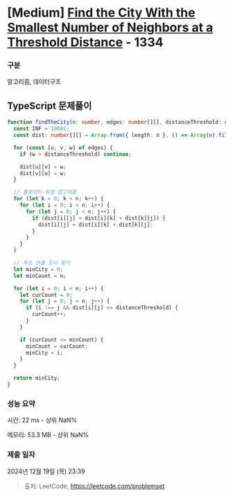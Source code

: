 # [Medium] [Find the City With the Smallest Number of Neighbors at a Threshold Distance](https://leetcode.com/problems/find-the-city-with-the-smallest-number-of-neighbors-at-a-threshold-distance) - 1334 

### 구분

알고리즘, 데이터구조

## TypeScript 문제풀이

```ts
function findTheCity(n: number, edges: number[][], distanceThreshold: number): number {
  const INF = 10001;
  const dist: number[][] = Array.from({ length: n }, () => Array(n).fill(INF));

  for (const [u, v, w] of edges) {
    if (w > distanceThreshold) continue;

    dist[u][v] = w;
    dist[v][u] = w;
  }

  // 플로이드-워셜 알고리즘
  for (let k = 0; k < n; k++) {
    for (let i = 0; i < n; i++) {
      for (let j = 0; j < n; j++) {
        if (dist[i][j] > dist[i][k] + dist[k][j]) {
          dist[i][j] = dist[i][k] + dist[k][j];
        }
      }
    }
  }

  // 최소 연결 도시 찾기
  let minCity = 0;
  let minCount = n;

  for (let i = 0; i < n; i++) {
    let curCount = 0;
    for (let j = 0; j < n; j++) {
      if (i !== j && dist[i][j] <= distanceThreshold) {
        curCount++;
      }
    }

    if (curCount <= minCount) {
      minCount = curCount;
      minCity = i;
    }
  }

  return minCity;
}
```

### 성능 요약

시간: 22 ms - 상위 NaN%

메모리: 53.3 MB - 상위 NaN%

### 제출 일자

2024년 12월 19일 (목) 23:39

> 출처: LeetCode, https://leetcode.com/problemset